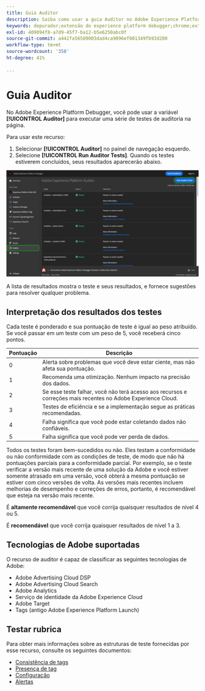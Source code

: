 ```yaml
---
title: Guia Auditor
description: Saiba como usar a guia Auditor no Adobe Experience Platform Debugger para testar as implementações do Adobe Experience Cloud.
keywords: depurador;extensão do experience platform debugger;chrome;extensão;auditor;dtm;target
exl-id: 409094f8-a7d9-45f7-ba12-b5e6250abc0f
source-git-commit: a442fa56589003dad4ca9896ef601349fb93d280
workflow-type: tm+mt
source-wordcount: '358'
ht-degree: 41%

---
```


# Guia Auditor

No Adobe Experience Platform Debugger, você pode usar a variável **[!UICONTROL Auditor]** para executar uma série de testes de auditoria na página.

Para usar este recurso:

1. Selecionar **[!UICONTROL Auditor]** no painel de navegação esquerdo.
1. Selecione **[!UICONTROL Run Auditor Tests]**. Quando os testes estiverem concluídos, seus resultados aparecerão abaixo.

![Captura de tela dos resultados do teste na guia Auditor](../assets/auditor-results.png)

A lista de resultados mostra o teste e seus resultados, e fornece sugestões para resolver qualquer problema.

## Interpretação dos resultados dos testes

Cada teste é ponderado e sua pontuação de teste é igual ao peso atribuído. Se você passar em um teste com um peso de 5, você receberá cinco pontos.

| Pontuação | Descrição |
| --- | --- |
| 0 | Alerta sobre problemas que você deve estar ciente, mas não afeta sua pontuação. |
| 1 | Recomenda uma otimização. Nenhum impacto na precisão dos dados. |
| 2 | Se esse teste falhar, você não terá acesso aos recursos e correções mais recentes no Adobe Experience Cloud. |
| 3 | Testes de eficiência e se a implementação segue as práticas recomendadas. |
| 4 | Falha significa que você pode estar coletando dados não confiáveis. |
| 5 | Falha significa que você pode ver perda de dados. |

Todos os testes foram bem-sucedidos ou não. Eles testam a conformidade ou não conformidade com as condições de teste, de modo que não há pontuações parciais para a conformidade parcial. Por exemplo, se o teste verificar a versão mais recente de uma solução da Adobe e você estiver somente atrasado em uma versão, você obterá a mesma pontuação se estiver com cinco versões de volta. As versões mais recentes incluem melhorias de desempenho e correções de erros, portanto, é recomendável que esteja na versão mais recente.

É **altamente recomendável** que você corrija quaisquer resultados de nível 4 ou 5.

É **recomendável** que você corrija quaisquer resultados de nível 1 a 3.

## Tecnologias de Adobe suportadas

O recurso de auditor é capaz de classificar as seguintes tecnologias de Adobe:

* Adobe Advertising Cloud DSP
* Adobe Advertising Cloud Search
* Adobe Analytics
* Serviço de identidade da Adobe Experience Cloud
* Adobe Target
* Tags (antigo Adobe Experience Platform Launch)

## Testar rubrica

Para obter mais informações sobre as estruturas de teste fornecidas por esse recurso, consulte os seguintes documentos:

* [Consistência de tags](./tag-consistency.md)
* [Presença de tag](./tag-presence.md)
* [Configuração](./configuration.md)
* [Alertas](./alerts.md)
